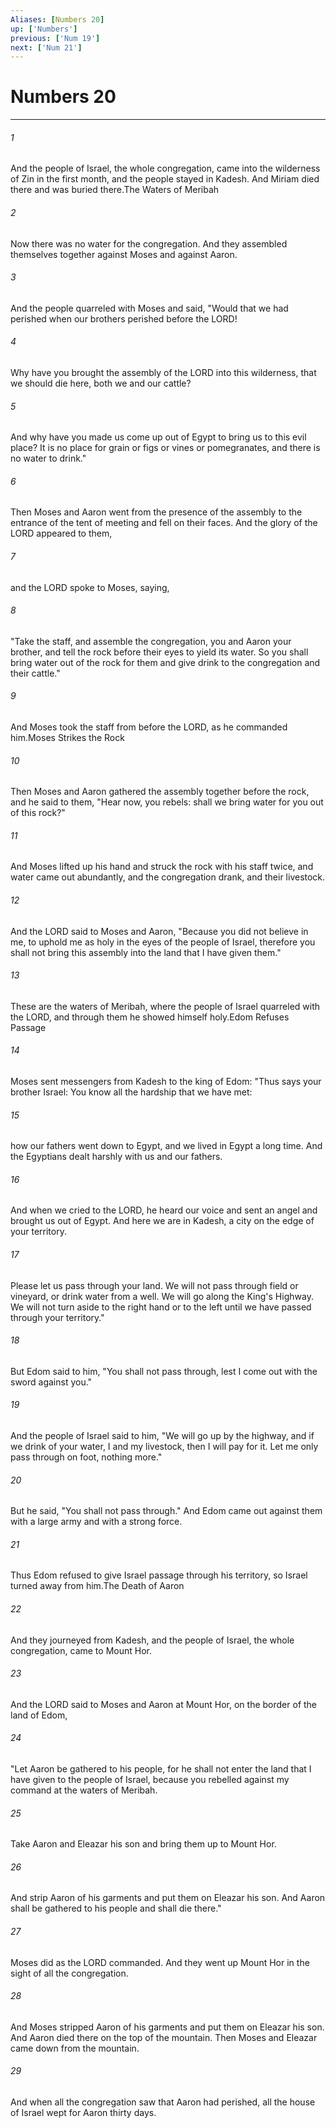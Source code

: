 ```yaml
---
Aliases: [Numbers 20]
up: ['Numbers']
previous: ['Num 19']
next: ['Num 21']
---
```

# Numbers 20
***



###### 1 
And the people of Israel, the whole congregation, came into the wilderness of Zin in the first month, and the people stayed in Kadesh. And Miriam died there and was buried there.The Waters of Meribah 

###### 2 
Now there was no water for the congregation. And they assembled themselves together against Moses and against Aaron. 

###### 3 
And the people quarreled with Moses and said, "Would that we had perished when our brothers perished before the LORD! 

###### 4 
Why have you brought the assembly of the LORD into this wilderness, that we should die here, both we and our cattle? 

###### 5 
And why have you made us come up out of Egypt to bring us to this evil place? It is no place for grain or figs or vines or pomegranates, and there is no water to drink." 

###### 6 
Then Moses and Aaron went from the presence of the assembly to the entrance of the tent of meeting and fell on their faces. And the glory of the LORD appeared to them, 

###### 7 
and the LORD spoke to Moses, saying, 

###### 8 
"Take the staff, and assemble the congregation, you and Aaron your brother, and tell the rock before their eyes to yield its water. So you shall bring water out of the rock for them and give drink to the congregation and their cattle." 

###### 9 
And Moses took the staff from before the LORD, as he commanded him.Moses Strikes the Rock 

###### 10 
Then Moses and Aaron gathered the assembly together before the rock, and he said to them, "Hear now, you rebels: shall we bring water for you out of this rock?" 

###### 11 
And Moses lifted up his hand and struck the rock with his staff twice, and water came out abundantly, and the congregation drank, and their livestock. 

###### 12 
And the LORD said to Moses and Aaron, "Because you did not believe in me, to uphold me as holy in the eyes of the people of Israel, therefore you shall not bring this assembly into the land that I have given them." 

###### 13 
These are the waters of Meribah, where the people of Israel quarreled with the LORD, and through them he showed himself holy.Edom Refuses Passage 

###### 14 
Moses sent messengers from Kadesh to the king of Edom: "Thus says your brother Israel: You know all the hardship that we have met: 

###### 15 
how our fathers went down to Egypt, and we lived in Egypt a long time. And the Egyptians dealt harshly with us and our fathers. 

###### 16 
And when we cried to the LORD, he heard our voice and sent an angel and brought us out of Egypt. And here we are in Kadesh, a city on the edge of your territory. 

###### 17 
Please let us pass through your land. We will not pass through field or vineyard, or drink water from a well. We will go along the King's Highway. We will not turn aside to the right hand or to the left until we have passed through your territory." 

###### 18 
But Edom said to him, "You shall not pass through, lest I come out with the sword against you." 

###### 19 
And the people of Israel said to him, "We will go up by the highway, and if we drink of your water, I and my livestock, then I will pay for it. Let me only pass through on foot, nothing more." 

###### 20 
But he said, "You shall not pass through." And Edom came out against them with a large army and with a strong force. 

###### 21 
Thus Edom refused to give Israel passage through his territory, so Israel turned away from him.The Death of Aaron 

###### 22 
And they journeyed from Kadesh, and the people of Israel, the whole congregation, came to Mount Hor. 

###### 23 
And the LORD said to Moses and Aaron at Mount Hor, on the border of the land of Edom, 

###### 24 
"Let Aaron be gathered to his people, for he shall not enter the land that I have given to the people of Israel, because you rebelled against my command at the waters of Meribah. 

###### 25 
Take Aaron and Eleazar his son and bring them up to Mount Hor. 

###### 26 
And strip Aaron of his garments and put them on Eleazar his son. And Aaron shall be gathered to his people and shall die there." 

###### 27 
Moses did as the LORD commanded. And they went up Mount Hor in the sight of all the congregation. 

###### 28 
And Moses stripped Aaron of his garments and put them on Eleazar his son. And Aaron died there on the top of the mountain. Then Moses and Eleazar came down from the mountain. 

###### 29 
And when all the congregation saw that Aaron had perished, all the house of Israel wept for Aaron thirty days.
